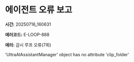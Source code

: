 # 에이전트 오류 보고

**시간:** 20250716_160631

**에러코드:** E-LOOP-888

**에러:** 감시 루프 오류(7회)

'UltraAIAssistantManager' object has no attribute 'clip_folder'